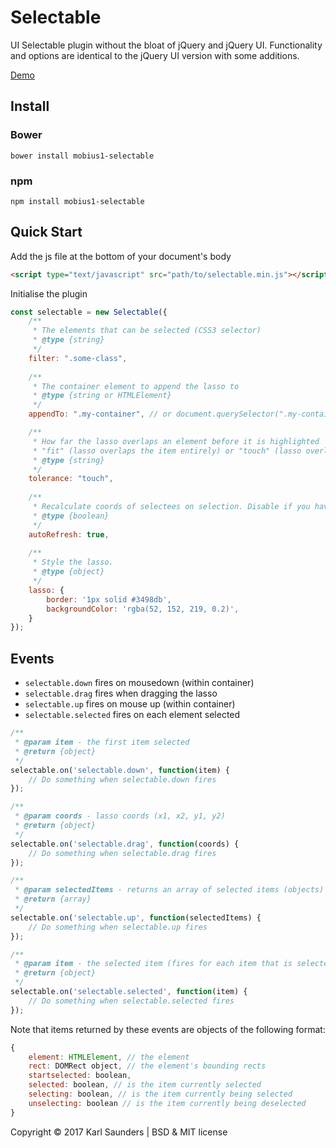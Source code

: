 # Selectable
UI Selectable plugin without the bloat of jQuery and jQuery UI. Functionality and options are identical to the jQuery UI version with some additions.

[Demo](http://codepen.io/Mobius1/full/qRxaqQ/)

## Install

### Bower
```
bower install mobius1-selectable
```

### npm
```
npm install mobius1-selectable
```

## Quick Start

Add the js file at the bottom of your document's body

```html
<script type="text/javascript" src="path/to/selectable.min.js"></script>
```

Initialise the plugin

```javascript
const selectable = new Selectable({
	/**
	 * The elements that can be selected (CSS3 selector)
	 * @type {string}
	 */
	filter: ".some-class",
	
	/**
	 * The container element to append the lasso to
	 * @type {string or HTMLElement}
	 */
	appendTo: ".my-container", // or document.querySelector(".my-container")

	/**
	 * How far the lasso overlaps an element before it is highlighted
	 * "fit" (lasso overlaps the item entirely) or "touch" (lasso overlaps the item by any amount).
	 * @type {string}
	 */
	tolerance: "touch",
	
	/**
	 * Recalculate coords of selectees on selection. Disable if you have a shit-ton of items.
	 * @type {boolean}
	 */
	autoRefresh: true,
	
	/**
	 * Style the lasso.
	 * @type {object}
	 */	
	lasso: {
		border: '1px solid #3498db',
		backgroundColor: 'rgba(52, 152, 219, 0.2)',
	}	
});
```

## Events

* `selectable.down` fires on mousedown (within container)
* `selectable.drag` fires when dragging the lasso
* `selectable.up` fires on mouse up (within container)
* `selectable.selected` fires on each element selected

```javascript
/**
 * @param item - the first item selected
 * @return {object}
 */	
selectable.on('selectable.down', function(item) {
	// Do something when selectable.down fires
});

/**
 * @param coords - lasso coords (x1, x2, y1, y2) 
 * @return {object}
 */	
selectable.on('selectable.drag', function(coords) {
	// Do something when selectable.drag fires
});

/**
 * @param selectedItems - returns an array of selected items (objects)
 * @return {array}
 */	
selectable.on('selectable.up', function(selectedItems) {
	// Do something when selectable.up fires
});

/**
 * @param item - the selected item (fires for each item that is selected)
 * @return {object}
 */	
selectable.on('selectable.selected', function(item) {
	// Do something when selectable.selected fires
});
```

Note that items returned by these events are objects of the following format: 

```javascript
{
    element: HTMLElement, // the element
    rect: DOMRect object, // the element's bounding rects
    startselected: boolean,
    selected: boolean, // is the item currently selected
    selecting: boolean, // is the item currently being selected
    unselecting: boolean // is the item currently being deselected
}
```

Copyright © 2017 Karl Saunders | BSD & MIT license

